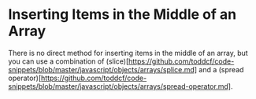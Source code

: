 # Inserting Items in the Middle of an Array

There is no direct method for inserting items in the middle of an array, but you can use a combination of (slice)[https://github.com/toddcf/code-snippets/blob/master/javascript/objects/arrays/splice.md] and a (spread operator)[https://github.com/toddcf/code-snippets/blob/master/javascript/objects/arrays/spread-operator.md].